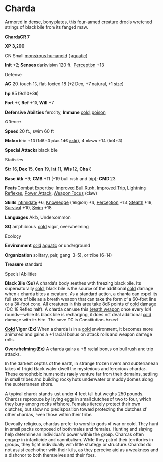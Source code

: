 # Charda

Armored in dense, bony plates, this four-armed creature drools wretched strings of black bile from its fanged maw.

**ChardaCR 7**

**XP 3,200**

CN Small [monstrous humanoid](/pathfinderRPG/prd/monsters/creatureTypes.html#_monstrous-humanoid) ( [aquatic](/pathfinderRPG/prd/monsters/creatureTypes.html#_aquatic-subtype))

**Init** +2; **Senses** darkvision 120 ft.; [Perception](/pathfinderRPG/prd/additionalMonsters/../skills/perception.html#_perception) +13

Defense

**AC** 20, touch 13, flat-footed 18 (+2 Dex, +7 natural, +1 size)

**hp** 85 (9d10+36)

**Fort** +7, **Ref** +10, **Will** +7

**Defensive Abilities** ferocity, **Immune** [cold](/pathfinderRPG/prd/monsters/creatureTypes.html#_cold-subtype), [poison](/pathfinderRPG/prd/monsters/universalMonsterRules.html#_poison-(ex-or-su))

Offense

**Speed** 20 ft., swim 60 ft.

**Melee** bite +13 (1d6+3 plus 1d6 [cold](/pathfinderRPG/prd/monsters/creatureTypes.html#_cold-subtype)), 4 claws +14 (1d4+3)

**Special Attacks** black bile

Statistics

**Str** 16, **Dex** 15, **Con** 19, **Int** 11, **Wis** 12, **Cha** 8

**Base Atk** +9; **CMB** +11 (+19 bull rush and trip); **CMD** 23

**Feats** Combat Expertise, [Improved Bull Rush](/pathfinderRPG/prd/additionalMonsters/../feats.html#_improved-bull-rush), [Improved Trip](/pathfinderRPG/prd/additionalMonsters/../feats.html#_improved-trip), [Lightning Reflexes](/pathfinderRPG/prd/additionalMonsters/../feats.html#_lightning-reflexes), [Power Attack](/pathfinderRPG/prd/additionalMonsters/../feats.html#_power-attack), [Weapon Focus](/pathfinderRPG/prd/additionalMonsters/../feats.html#_weapon-focus) (claw)

**Skills** [Intimidate](/pathfinderRPG/prd/additionalMonsters/../skills/intimidate.html#_intimidate) +6, [Knowledge](/pathfinderRPG/prd/additionalMonsters/../skills/knowledge.html#_knowledge) (religion) +4, [Perception](/pathfinderRPG/prd/additionalMonsters/../skills/perception.html#_perception) +13, [Stealth](/pathfinderRPG/prd/additionalMonsters/../skills/stealth.html#_stealth) +18, [Survival](/pathfinderRPG/prd/additionalMonsters/../skills/survival.html#_survival) +10, [Swim](/pathfinderRPG/prd/additionalMonsters/../skills/swim.html#_swim) +18

**Languages** Aklo, Undercommon

**SQ** amphibious, [cold](/pathfinderRPG/prd/monsters/creatureTypes.html#_cold-subtype) vigor, overwhelming

Ecology

**Environment** [cold](/pathfinderRPG/prd/monsters/creatureTypes.html#_cold-subtype) [aquatic](/pathfinderRPG/prd/monsters/creatureTypes.html#_aquatic-subtype) or underground

**Organization** solitary, pair, gang (3–5), or tribe (6–14)

**Treasure** standard

Special Abilities

**Black Bile (Su)** A charda's body seethes with freezing black bile. Its supernaturally [cold](/pathfinderRPG/prd/monsters/creatureTypes.html#_cold-subtype), black bile is the source of the additional [cold](/pathfinderRPG/prd/monsters/creatureTypes.html#_cold-subtype) damage when a charda bites a creature. As a standard action, a charda can expel its full store of bile as a [breath weapon](/pathfinderRPG/prd/monsters/universalMonsterRules.html#_breath-weapon) that can take the form of a 60-foot line or a 30-foot cone. All creatures in this area take 8d6 points of [cold](/pathfinderRPG/prd/monsters/creatureTypes.html#_cold-subtype) damage (DC 18 Reflex half). A charda can use this [breath weapon](/pathfinderRPG/prd/monsters/universalMonsterRules.html#_breath-weapon) once every 1d4 rounds—while its black bile is recharging, it does not deal additional [cold](/pathfinderRPG/prd/monsters/creatureTypes.html#_cold-subtype) damage with its bite. The save DC is Constitution-based.

**[Cold](/pathfinderRPG/prd/monsters/creatureTypes.html#_cold-subtype) Vigor (Ex)** When a charda is in a [cold](/pathfinderRPG/prd/monsters/creatureTypes.html#_cold-subtype) environment, it becomes more animated and gains a +1 racial bonus on attack rolls and weapon damage rolls.

**Overwhelming (Ex)** A charda gains a +8 racial bonus on bull rush and trip attacks.

In the darkest depths of the earth, in strange frozen rivers and subterranean lakes of frigid black water dwell the mysterious and ferocious chardas. These xenophobic humanoids rarely venture far from their domains, settling in small tribes and building rocky huts underwater or muddy domes along the subterranean shore.

A typical charda stands just under 4 feet tall but weighs 250 pounds. Chardas reproduce by laying eggs in small clutches of two to four, which they bury among rocks offshore. Females fiercely protect their own clutches, but show no predisposition toward protecting the clutches of other chardas, even those within their tribe.

Devoutly religious, chardas prefer to worship gods of war or cold. They hunt in small packs composed of both males and females. Hunting and slaying help determine an individual's power within the group. Chardas often engage in infanticide and cannibalism. While they patrol their territories in groups, they fight individually with little strategy or structure. Chardas do not assist each other with their kills, as they perceive aid as a weakness and a dishonor to both themselves and their foes.

